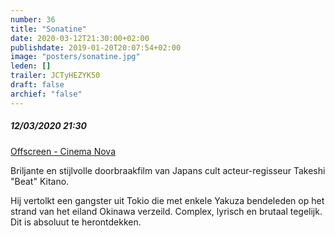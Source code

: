 ```yaml
---
number: 36
title: "Sonatine"
date: 2020-03-12T21:30:00+02:00
publishdate: 2019-01-20T20:07:54+02:00
image: "posters/sonatine.jpg"
leden: []
trailer: JCTyHEZYK50
draft: false
archief: "false"
---
```


##### 12/03/2020 21:30

[Offscreen - Cinema Nova](https://www.offscreen.be/nl/offscreen-film-festival-2020/vamos-la-playa-beach-party-beach-horror-films/sonatine)

Briljante en stijlvolle doorbraakfilm van Japans cult acteur-regisseur Takeshi
"Beat" Kitano.
<!--more-->
Hij vertolkt een gangster uit Tokio die met enkele Yakuza bendeleden op het
strand van het eiland Okinawa verzeild. Complex, lyrisch en brutaal tegelijk.
Dit is absoluut te herontdekken.
